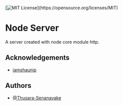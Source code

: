 [![MIT License](https://img.shields.io/apm/l/atomic-design-ui.svg?)](https://opensource.org/licenses/MIT)
  
# Node Server
A server created with node core module http.
## Acknowledgements

 - [iamshaunjp](https://github.com/iamshaunjp)
 
## Authors

- [@Thusara-Senanayake](https://github.com/Thusara-Senanayake)

